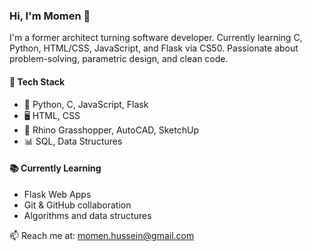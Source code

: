 ### Hi, I'm Momen 👋
I'm a former architect turning software developer. Currently learning C, Python, HTML/CSS, JavaScript, and Flask via CS50. Passionate about problem-solving, parametric design, and clean code.

#### 🔧 Tech Stack
- 🐍 Python, C, JavaScript, Flask
- 🖥️ HTML, CSS
- 📐 Rhino Grasshopper, AutoCAD, SketchUp
- 📊 SQL, Data Structures

#### 📚 Currently Learning
- Flask Web Apps
- Git & GitHub collaboration
- Algorithms and data structures

📫 Reach me at: [momen.hussein@gmail.com](mailto:momen.hussein@gmail.com)
